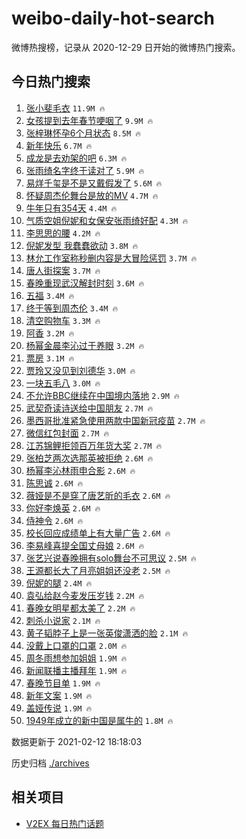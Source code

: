 # weibo-daily-hot-search

微博热搜榜，记录从 2020-12-29 日开始的微博热门搜索。

## 今日热门搜索

<!-- BEGIN -->

1. [张小斐毛衣](https://s.weibo.com/weibo?q=%23%E5%BC%A0%E5%B0%8F%E6%96%90%E6%AF%9B%E8%A1%A3%23&Refer=top) `11.9M 🔥`
1. [女孩提到去年春节哽咽了](https://s.weibo.com/weibo?q=%23%E5%A5%B3%E5%AD%A9%E6%8F%90%E5%88%B0%E5%8E%BB%E5%B9%B4%E6%98%A5%E8%8A%82%E5%93%BD%E5%92%BD%E4%BA%86%23&Refer=top) `9.9M 🔥`
1. [张梓琳怀孕6个月状态](https://s.weibo.com/weibo?q=%23%E5%BC%A0%E6%A2%93%E7%90%B3%E6%80%80%E5%AD%956%E4%B8%AA%E6%9C%88%E7%8A%B6%E6%80%81%23&Refer=top) `8.5M 🔥`
1. [新年快乐](https://s.weibo.com/weibo?q=%E6%96%B0%E5%B9%B4%E5%BF%AB%E4%B9%90&Refer=top) `6.7M 🔥`
1. [成龙是去劝架的吧](https://s.weibo.com/weibo?q=%E6%88%90%E9%BE%99%E6%98%AF%E5%8E%BB%E5%8A%9D%E6%9E%B6%E7%9A%84%E5%90%A7&Refer=top) `6.3M 🔥`
1. [张雨绮名字终于读对了](https://s.weibo.com/weibo?q=%E5%BC%A0%E9%9B%A8%E7%BB%AE%E5%90%8D%E5%AD%97%E7%BB%88%E4%BA%8E%E8%AF%BB%E5%AF%B9%E4%BA%86&Refer=top) `5.9M 🔥`
1. [易烊千玺是不是又戴假发了](https://s.weibo.com/weibo?q=%23%E6%98%93%E7%83%8A%E5%8D%83%E7%8E%BA%E6%98%AF%E4%B8%8D%E6%98%AF%E5%8F%88%E6%88%B4%E5%81%87%E5%8F%91%E4%BA%86%23&Refer=top) `5.6M 🔥`
1. [怀疑周杰伦舞台是放的MV](https://s.weibo.com/weibo?q=%E6%80%80%E7%96%91%E5%91%A8%E6%9D%B0%E4%BC%A6%E8%88%9E%E5%8F%B0%E6%98%AF%E6%94%BE%E7%9A%84MV&Refer=top) `4.7M 🔥`
1. [牛年只有354天](https://s.weibo.com/weibo?q=%23%E7%89%9B%E5%B9%B4%E5%8F%AA%E6%9C%89354%E5%A4%A9%23&Refer=top) `4.4M 🔥`
1. [气质空姐倪妮和女保安张雨绮好配](https://s.weibo.com/weibo?q=%23%E6%B0%94%E8%B4%A8%E7%A9%BA%E5%A7%90%E5%80%AA%E5%A6%AE%E5%92%8C%E5%A5%B3%E4%BF%9D%E5%AE%89%E5%BC%A0%E9%9B%A8%E7%BB%AE%E5%A5%BD%E9%85%8D%23&Refer=top) `4.3M 🔥`
1. [李思思的腰](https://s.weibo.com/weibo?q=%E6%9D%8E%E6%80%9D%E6%80%9D%E7%9A%84%E8%85%B0&Refer=top) `4.2M 🔥`
1. [倪妮发型 我蠢蠢欲动](https://s.weibo.com/weibo?q=%E5%80%AA%E5%A6%AE%E5%8F%91%E5%9E%8B%20%E6%88%91%E8%A0%A2%E8%A0%A2%E6%AC%B2%E5%8A%A8&Refer=top) `3.8M 🔥`
1. [林允工作室称秒删内容是大冒险惩罚](https://s.weibo.com/weibo?q=%23%E6%9E%97%E5%85%81%E5%B7%A5%E4%BD%9C%E5%AE%A4%E7%A7%B0%E7%A7%92%E5%88%A0%E5%86%85%E5%AE%B9%E6%98%AF%E5%A4%A7%E5%86%92%E9%99%A9%E6%83%A9%E7%BD%9A%23&Refer=top) `3.7M 🔥`
1. [唐人街探案](https://s.weibo.com/weibo?q=%E5%94%90%E4%BA%BA%E8%A1%97%E6%8E%A2%E6%A1%88&Refer=top) `3.7M 🔥`
1. [春晚重现武汉解封时刻](https://s.weibo.com/weibo?q=%23%E6%98%A5%E6%99%9A%E9%87%8D%E7%8E%B0%E6%AD%A6%E6%B1%89%E8%A7%A3%E5%B0%81%E6%97%B6%E5%88%BB%23&Refer=top) `3.6M 🔥`
1. [五福](https://s.weibo.com/weibo?q=%E4%BA%94%E7%A6%8F&Refer=top) `3.4M 🔥`
1. [终于等到周杰伦](https://s.weibo.com/weibo?q=%E7%BB%88%E4%BA%8E%E7%AD%89%E5%88%B0%E5%91%A8%E6%9D%B0%E4%BC%A6&Refer=top) `3.4M 🔥`
1. [清空购物车](https://s.weibo.com/weibo?q=%E6%B8%85%E7%A9%BA%E8%B4%AD%E7%89%A9%E8%BD%A6&Refer=top) `3.3M 🔥`
1. [阿香](https://s.weibo.com/weibo?q=%E9%98%BF%E9%A6%99&Refer=top) `3.2M 🔥`
1. [杨幂金晨李沁过于养眼](https://s.weibo.com/weibo?q=%23%E6%9D%A8%E5%B9%82%E9%87%91%E6%99%A8%E6%9D%8E%E6%B2%81%E8%BF%87%E4%BA%8E%E5%85%BB%E7%9C%BC%23&Refer=top) `3.2M 🔥`
1. [票房](https://s.weibo.com/weibo?q=%E7%A5%A8%E6%88%BF&Refer=top) `3.1M 🔥`
1. [贾玲又没见到刘德华](https://s.weibo.com/weibo?q=%E8%B4%BE%E7%8E%B2%E5%8F%88%E6%B2%A1%E8%A7%81%E5%88%B0%E5%88%98%E5%BE%B7%E5%8D%8E&Refer=top) `3.0M 🔥`
1. [一块五毛八](https://s.weibo.com/weibo?q=%23%E4%B8%80%E5%9D%97%E4%BA%94%E6%AF%9B%E5%85%AB%23&Refer=top) `3.0M 🔥`
1. [不允许BBC继续在中国境内落地](https://s.weibo.com/weibo?q=%23%E4%B8%8D%E5%85%81%E8%AE%B8BBC%E7%BB%A7%E7%BB%AD%E5%9C%A8%E4%B8%AD%E5%9B%BD%E5%A2%83%E5%86%85%E8%90%BD%E5%9C%B0%23&Refer=top) `2.9M 🔥`
1. [武契奇读诗送给中国朋友](https://s.weibo.com/weibo?q=%23%E6%AD%A6%E5%A5%91%E5%A5%87%E8%AF%BB%E8%AF%97%E9%80%81%E7%BB%99%E4%B8%AD%E5%9B%BD%E6%9C%8B%E5%8F%8B%23&Refer=top) `2.7M 🔥`
1. [墨西哥批准紧急使用两款中国新冠疫苗](https://s.weibo.com/weibo?q=%E5%A2%A8%E8%A5%BF%E5%93%A5%E6%89%B9%E5%87%86%E7%B4%A7%E6%80%A5%E4%BD%BF%E7%94%A8%E4%B8%A4%E6%AC%BE%E4%B8%AD%E5%9B%BD%E6%96%B0%E5%86%A0%E7%96%AB%E8%8B%97&Refer=top) `2.7M 🔥`
1. [微信红包封面](https://s.weibo.com/weibo?q=%23%E5%BE%AE%E4%BF%A1%E7%BA%A2%E5%8C%85%E5%B0%81%E9%9D%A2%23&Refer=top) `2.7M 🔥`
1. [江苏锦鲤拒领百万年货大奖](https://s.weibo.com/weibo?q=%23%E6%B1%9F%E8%8B%8F%E9%94%A6%E9%B2%A4%E6%8B%92%E9%A2%86%E7%99%BE%E4%B8%87%E5%B9%B4%E8%B4%A7%E5%A4%A7%E5%A5%96%23&Refer=top) `2.7M 🔥`
1. [张柏芝两次选那英被拒绝](https://s.weibo.com/weibo?q=%E5%BC%A0%E6%9F%8F%E8%8A%9D%E4%B8%A4%E6%AC%A1%E9%80%89%E9%82%A3%E8%8B%B1%E8%A2%AB%E6%8B%92%E7%BB%9D&Refer=top) `2.6M 🔥`
1. [杨幂李沁林雨申合影](https://s.weibo.com/weibo?q=%23%E6%9D%A8%E5%B9%82%E6%9D%8E%E6%B2%81%E6%9E%97%E9%9B%A8%E7%94%B3%E5%90%88%E5%BD%B1%23&Refer=top) `2.6M 🔥`
1. [陈思诚](https://s.weibo.com/weibo?q=%E9%99%88%E6%80%9D%E8%AF%9A&Refer=top) `2.6M 🔥`
1. [薇娅是不是穿了唐艺昕的毛衣](https://s.weibo.com/weibo?q=%E8%96%87%E5%A8%85%E6%98%AF%E4%B8%8D%E6%98%AF%E7%A9%BF%E4%BA%86%E5%94%90%E8%89%BA%E6%98%95%E7%9A%84%E6%AF%9B%E8%A1%A3&Refer=top) `2.6M 🔥`
1. [你好李焕英](https://s.weibo.com/weibo?q=%E4%BD%A0%E5%A5%BD%E6%9D%8E%E7%84%95%E8%8B%B1&Refer=top) `2.6M 🔥`
1. [侍神令](https://s.weibo.com/weibo?q=%E4%BE%8D%E7%A5%9E%E4%BB%A4&Refer=top) `2.6M 🔥`
1. [校长回应成绩单上有大量广告](https://s.weibo.com/weibo?q=%23%E6%A0%A1%E9%95%BF%E5%9B%9E%E5%BA%94%E6%88%90%E7%BB%A9%E5%8D%95%E4%B8%8A%E6%9C%89%E5%A4%A7%E9%87%8F%E5%B9%BF%E5%91%8A%23&Refer=top) `2.6M 🔥`
1. [李易峰喜提全国丈母娘](https://s.weibo.com/weibo?q=%23%E6%9D%8E%E6%98%93%E5%B3%B0%E5%96%9C%E6%8F%90%E5%85%A8%E5%9B%BD%E4%B8%88%E6%AF%8D%E5%A8%98%23&Refer=top) `2.6M 🔥`
1. [张艺兴说春晚拥有solo舞台不可思议](https://s.weibo.com/weibo?q=%23%E5%BC%A0%E8%89%BA%E5%85%B4%E8%AF%B4%E6%98%A5%E6%99%9A%E6%8B%A5%E6%9C%89solo%E8%88%9E%E5%8F%B0%E4%B8%8D%E5%8F%AF%E6%80%9D%E8%AE%AE%23&Refer=top) `2.5M 🔥`
1. [王源都长大了月亮姐姐还没老](https://s.weibo.com/weibo?q=%E7%8E%8B%E6%BA%90%E9%83%BD%E9%95%BF%E5%A4%A7%E4%BA%86%E6%9C%88%E4%BA%AE%E5%A7%90%E5%A7%90%E8%BF%98%E6%B2%A1%E8%80%81&Refer=top) `2.5M 🔥`
1. [倪妮的腿](https://s.weibo.com/weibo?q=%E5%80%AA%E5%A6%AE%E7%9A%84%E8%85%BF&Refer=top) `2.4M 🔥`
1. [袁弘给赵今麦发压岁钱](https://s.weibo.com/weibo?q=%23%E8%A2%81%E5%BC%98%E7%BB%99%E8%B5%B5%E4%BB%8A%E9%BA%A6%E5%8F%91%E5%8E%8B%E5%B2%81%E9%92%B1%23&Refer=top) `2.2M 🔥`
1. [春晚女明星都太美了](https://s.weibo.com/weibo?q=%23%E6%98%A5%E6%99%9A%E5%A5%B3%E6%98%8E%E6%98%9F%E9%83%BD%E5%A4%AA%E7%BE%8E%E4%BA%86%23&Refer=top) `2.2M 🔥`
1. [刺杀小说家](https://s.weibo.com/weibo?q=%E5%88%BA%E6%9D%80%E5%B0%8F%E8%AF%B4%E5%AE%B6&Refer=top) `2.1M 🔥`
1. [黄子韬脖子上是一张英俊潇洒的脸](https://s.weibo.com/weibo?q=%23%E9%BB%84%E5%AD%90%E9%9F%AC%E8%84%96%E5%AD%90%E4%B8%8A%E6%98%AF%E4%B8%80%E5%BC%A0%E8%8B%B1%E4%BF%8A%E6%BD%87%E6%B4%92%E7%9A%84%E8%84%B8%23&Refer=top) `2.1M 🔥`
1. [没戴上口罩的口罩](https://s.weibo.com/weibo?q=%E6%B2%A1%E6%88%B4%E4%B8%8A%E5%8F%A3%E7%BD%A9%E7%9A%84%E5%8F%A3%E7%BD%A9&Refer=top) `2.0M 🔥`
1. [周冬雨想参加姐姐](https://s.weibo.com/weibo?q=%E5%91%A8%E5%86%AC%E9%9B%A8%E6%83%B3%E5%8F%82%E5%8A%A0%E5%A7%90%E5%A7%90&Refer=top) `1.9M 🔥`
1. [新闻联播主播拜年](https://s.weibo.com/weibo?q=%23%E6%96%B0%E9%97%BB%E8%81%94%E6%92%AD%E4%B8%BB%E6%92%AD%E6%8B%9C%E5%B9%B4%23&Refer=top) `1.9M 🔥`
1. [春晚节目单](https://s.weibo.com/weibo?q=%23%E6%98%A5%E6%99%9A%E8%8A%82%E7%9B%AE%E5%8D%95%23&Refer=top) `1.9M 🔥`
1. [新年文案](https://s.weibo.com/weibo?q=%E6%96%B0%E5%B9%B4%E6%96%87%E6%A1%88&Refer=top) `1.9M 🔥`
1. [盖娅传说](https://s.weibo.com/weibo?q=%E7%9B%96%E5%A8%85%E4%BC%A0%E8%AF%B4&Refer=top) `1.9M 🔥`
1. [1949年成立的新中国是属牛的](https://s.weibo.com/weibo?q=%231949%E5%B9%B4%E6%88%90%E7%AB%8B%E7%9A%84%E6%96%B0%E4%B8%AD%E5%9B%BD%E6%98%AF%E5%B1%9E%E7%89%9B%E7%9A%84%23&Refer=top) `1.8M 🔥`

数据更新于 2021-02-12 18:18:03

<!-- END -->

历史归档 [./archives](./archives)

## 相关项目

- [V2EX 每日热门话题](https://github.com/realLeonardo/v2ex-daily-hot-topic)

